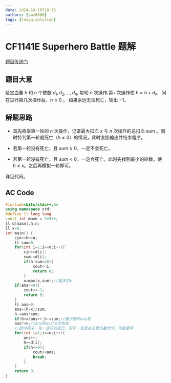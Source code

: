 ```yaml
---
date: 2024-10-16T18:13
authors: [zwz6666]
tags: [luogu,solution]
---
```


# CF1141E Superhero Battle 题解
[题目传送门](https://www.luogu.com.cn/problem/CF1141E)
## 题目大意
给定血量 $h$ 和 $n$ 个整数 $d_1,d_2,\dots,d_n$,
每轮 $n$ 次操作,第 $i$ 次操作使 $h=h+d_i$。
问在进行第几次操作后，$h \le 0$ 。 
如果永远无法死亡，输出 $-1$。
<!-- truncate -->

## 解题思路
- 首先枚举第一轮的 $n$ 次操作，记录最大扣血 $x$ 与  $n$ 次操作的总扣血 $sum$ 。同时特判第一轮就死亡（$h \le 0$）的情况，此时直接输出并结束程序。

- 若第一轮没有死亡，且 $sum \ge 0$，一定不会死亡。

- 若第一轮没有死亡，且 $sum < 0$，一定会死亡。此时先找到最小的轮数，使 $h \le x$。之后再模拟一轮即可。

详见代码。
## AC Code
```cpp
#include<bits/stdc++.h>
using namespace std;
#define ll long long
const int maxn = 2e5+5;
ll d[maxn],h,n;
ll x=0;
int main() {
	cin>>h>>n;
	ll sum=0;
	for(int i=1;i<=n;i++){
		cin>>d[i];
		sum-=d[i];
		if(h-sum<=0){
			cout<<i;
			return 0;
		}
		x=max(x,sum);//最多扣x 
	if(ans<=0){
		cout<<-1;
		return 0;
	}
	ll ans=0;
	ans=(h-x)/sum;
	h-=ans*sum;
	if(h>x)ans++,h-=sum;//最少循环ans轮
	ans*=n;//ans轮ans*n次攻击
	//此时再来一轮一定可以死亡，但不一定是在总受伤最大时，可能更早
	for(int i=1;i<=n;i++){
		ans++;
		h+=d[i];
		if(h<=0){
			cout<<ans;
			break;
		}
	}
	return 0;
} 
```